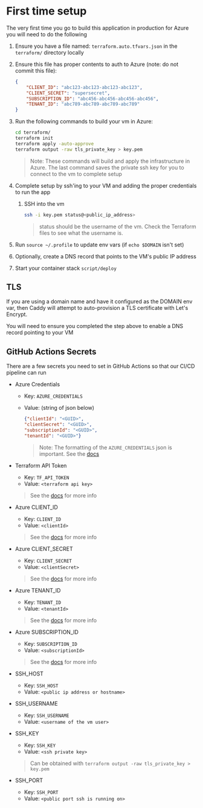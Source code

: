 # First time setup

The very first time you go to build this application in production for Azure you will need to do the following

1. Ensure you have a file named: `terraform.auto.tfvars.json` in the `terraform/` directory locally
1. Ensure this file has proper contents to auth to Azure (note: do not commit this file):

    ```json
    {
        "CLIENT_ID": "abc123-abc123-abc123-abc123",
        "CLIENT_SECRET": "supersecret",
        "SUBSCRIPTION_ID": "abc456-abc456-abc456-abc456",
        "TENANT_ID": "abc789-abc789-abc789-abc789"
    }
    ```

1. Run the following commands to build your vm in Azure:

    ```bash
    cd terraform/
    terraform init
    terraform apply -auto-approve
    terraform output -raw tls_private_key > key.pem
    ```

    > Note: These commands will build and apply the infrastructure in Azure. The last command saves the private ssh key for you to connect to the vm to complete setup

1. Complete setup by ssh'ing to your VM and adding the proper credentials to run the app
    1. SSH into the vm

        ```bash
        ssh -i key.pem status@<public_ip_address>
        ```

        > status should be the username of the vm. Check the Terraform files to see what the username is.

1. Run `source ~/.profile` to update env vars (if `echo $DOMAIN` isn't set)

1. Optionally, create a DNS record that points to the VM's public IP address

1. Start your container stack `script/deploy`

## TLS

If you are using a domain name and have it configured as the DOMAIN env var, then Caddy will attempt to auto-provision a TLS certificate with Let's Encrypt.

You will need to ensure you completed the step above to enable a DNS record pointing to your VM

## GitHub Actions Secrets

There are a few secrets you need to set in GitHub Actions so that our CI/CD pipeline can run

- Azure Credentials
  - Key: `AZURE_CREDENTIALS`
  - Value: (string of json below)

    ```json
    {"clientId": "<GUID>",
    "clientSecret": "<GUID>",
    "subscriptionId": "<GUID>",
    "tenantId": "<GUID>"}
    ```

    > Note: The formatting of the `AZURE_CREDENTIALS` json is important. See the [docs](https://github.com/marketplace/actions/azure-login)

- Terraform API Token
  - Key: `TF_API_TOKEN`
  - Value: `<terraform api key>`

  > See the [docs](https://www.terraform.io/docs/cloud/users-teams-organizations/api-tokens.html) for more info

- Azure CLIENT_ID
  - Key: `CLIENT_ID`
  - Value: `<clientId>`

  > See the [docs](https://registry.terraform.io/providers/hashicorp/azurerm/latest/docs/guides/azure_cli) for more info

- Azure CLIENT_SECRET
  - Key: `CLIENT_SECRET`
  - Value: `<clientSecret>`

  > See the [docs](https://registry.terraform.io/providers/hashicorp/azurerm/latest/docs/guides/azure_cli) for more info

- Azure TENANT_ID
  - Key: `TENANT_ID`
  - Value: `<tenantId>`

  > See the [docs](https://registry.terraform.io/providers/hashicorp/azurerm/latest/docs/guides/azure_cli) for more info

- Azure SUBSCRIPTION_ID
  - Key: `SUBSCRIPTION_ID`
  - Value: `<subscriptionId>`

  > See the [docs](https://registry.terraform.io/providers/hashicorp/azurerm/latest/docs/guides/azure_cli) for more info

- SSH_HOST
  - Key: `SSH_HOST`
  - Value: `<public ip address or hostname>`

- SSH_USERNAME
  - Key: `SSH_USERNAME`
  - Value: `<username of the vm user>`

- SSH_KEY
  - Key: `SSH_KEY`
  - Value: `<ssh private key>`

  > Can be obtained with `terraform output -raw tls_private_key > key.pem`

- SSH_PORT
  - Key: `SSH_PORT`
  - Value: `<public port ssh is running on>`
